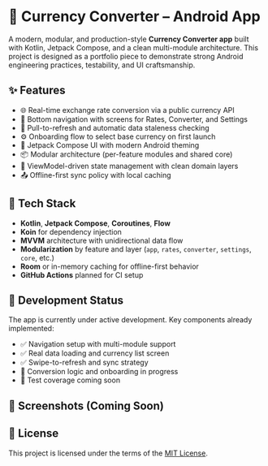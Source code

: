 # 💱 Currency Converter – Android App

A modern, modular, and production-style **Currency Converter app** built with Kotlin, Jetpack Compose, and a clean multi-module architecture. This project is designed as a portfolio piece to demonstrate strong Android engineering practices, testability, and UI craftsmanship.



## ✨ Features

- 🌐 Real-time exchange rate conversion via a public currency API
- 🧭 Bottom navigation with screens for Rates, Converter, and Settings
- 🔄 Pull-to-refresh and automatic data staleness checking
- ⚙️ Onboarding flow to select base currency on first launch
- 📱 Jetpack Compose UI with modern Android theming
- 📦 Modular architecture (per-feature modules and shared core)
- 🧪 ViewModel-driven state management with clean domain layers
- 📤 Offline-first sync policy with local caching



## 🧰 Tech Stack

- **Kotlin**, **Jetpack Compose**, **Coroutines**, **Flow**
- **Koin** for dependency injection
- **MVVM** architecture with unidirectional data flow
- **Modularization** by feature and layer (`app`, `rates`, `converter`, `settings`, `core`, etc.)
- **Room** or in-memory caching for offline-first behavior
- **GitHub Actions** planned for CI setup



## 🚧 Development Status

The app is currently under active development. Key components already implemented:

- ✅ Navigation setup with multi-module support
- ✅ Real data loading and currency list screen
- ✅ Swipe-to-refresh and sync strategy
- 🔄 Conversion logic and onboarding in progress
- 🧪 Test coverage coming soon



## 📸 Screenshots (Coming Soon)



## 📃 License

This project is licensed under the terms of the [MIT License](./LICENSE).
